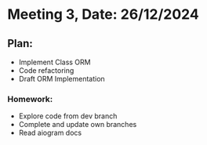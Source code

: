 # Meeting 3, Date: 26/12/2024

## Plan:

- Implement Class ORM
- Code refactoring
- Draft ORM Implementation

###  Homework:
- Explore code from dev branch
- Complete and update own branches
- Read aiogram docs
